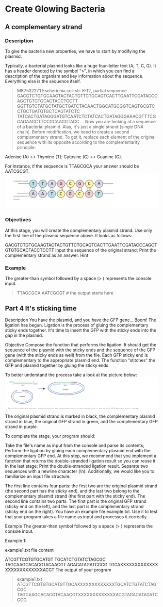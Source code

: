 # Create Glowing Bacteria

## A complementary strand

### Description
To give the bacteria new properties, we have to start by modifying the plasmid.

Typically, a bacterial plasmid looks like a huge four-letter text (A, T, C, G). It has a header denoted by the symbol ">", in which you can find a description of the organism and key information about the sequence. Everything else is the sequence itself.

>MK753227.1 Escherichia coli str. K-12, partial sequence
GACGTCTGTGCAAGTACTACTGTTCTGCAGTCACTTGAATTCGATACCCAGCTGTGTGCACTACCTCCTT
GGTTGTCTATGCTATGCTGATCTACAACTGGCATGCGGTCAGTGCGTCCTGCTGATGTGCTCAGTATCTC
TATCACTGATAGGGATGTCAATCTCTATCACTGATAGGGAAACGTTTCGCAGAAGCTTCCGCAAGGTACC
...
Now you are looking at a sequence of a bacterial plasmid. Alas, it's just a single strand (single DNA chain). Before modification, we need to create a second complementary strand. To get it, replace each element of the original sequence with its opposite according to the complementarity principle:

Adenine (A) <-> Thymine (T);
Cytosine (C) <-> Guanine (G).

For instance, if the sequence is TTAGCGCA your answer should be AATCGCGT.
![screen_grid](misc/images/cron1.png)


### Objectives
At this stage, you will create the complementary plasmid strand. Use only the first line of the plasmid sequence above. It looks as follows:

GACGTCTGTGCAAGTACTACTGTTCTGCAGTCACTTGAATTCGATACCCAGCTGTGTGCACTACCTCCTT
Input the sequence of the original strand;
Print the complementary strand as an answer.
Hint

### Example
The greater-than symbol followed by a space (> ) represents the console input.

> TTAGCGCA
AATCGCGT # the output starts here

## Part 4 It's sticking time
Description
You have the plasmid, and you have the GFP gene... Boom! The ligation has begun.
Ligation is the process of gluing the complementary sticky ends together. It's time to insert the GFP with the sticky ends into the gap in the plasmid.

Objective
Compose the function that performs the ligation. It should get the sequence of the plasmid with the sticky ends and the sequence of the GFP gene (with the sticky ends as well) from the file. Each GFP sticky end is complementary to the appropriate plasmid end. The function "stitches" the GFP and plasmid together by gluing the sticky ends.

To better understand the process take a look at the picture below:
![part_4_screen](misc/images/cron5.png)


The original plasmid strand is marked in black, the complementary plasmid strand in blue, the original GFP strand in green, and the complementary GFP strand in purple.

To complete the stage, your program should:

Take the file's name as input from the console and parse its contents;
Perform the ligation by gluing each complementary plasmid end with the complementary GFP end. At this step, we recommend that you implement a function that returns the double-stranded ligation result so you can reuse it in the last stage;
Print the double-stranded ligation result. Separate two sequences with a newline character (\n).
Additionally, we would like you to familiarize an input file structure:

The first line contains four parts: the first two are the original plasmid strand (the second part has the sticky end), and the last two belong to the complementary plasmid strand (the first part with the sticky end).
The second line contains two parts. The first part is the original GFP strand (sticky end on the left), and the last part is the complementary strand (sticky end on the right).
You have an example file example.txt. Use it to test that your program takes a file name as input and processes it correctly.

Example
The greater-than symbol followed by a space (> ) represents the console input.

Example 1:

example1.txt file content

ATCGTTCGTGTGCATGT TGCATCTGTATCTAGCGC TAGCAAGCACACGTACAACGT AGACATAGATCGCG
TGCAXXXXXXXXXXXXX XXXXXXXXXXXXXACGT
The output of your program

> example1.txt
ATCGTTCGTGTGCATGTTGCAXXXXXXXXXXXXXTGCATCTGTATCTAGCGC
TAGCAAGCACACGTACAACGTXXXXXXXXXXXXXACGTAGACATAGATCGCG